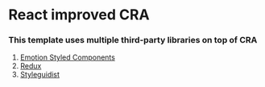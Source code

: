# React improved CRA
### This template uses multiple third-party libraries on top of CRA
1. [Emotion Styled Components](https://emotion.sh/docs/introduction)
2. [Redux](https://redux.js.org/)
3. [Styleguidist](https://react-styleguidist.js.org/)